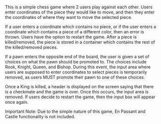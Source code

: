 This is a simple chess game where 2 users play against each other. Users enter coordinates of the piece they would like to move, and then they enter the coordinates of where they want to move the selected piece.

If a user enters a coordinate which contains no piece, or if the user enters a coordinate which contains a piece of a different color, then an error is thrown. Users have the option to restart the game. After a piece is killed/removed, the piece is stored in a container which contains the rest of the killed/removed pieces.

If a pawn enters the opposite end of the board, the user is given a set of choices on what the pawn should be promoted to. The choices include Rook, Knight, Queen, and Bishop. During this event, the input area where users are supposed to enter coordinates to select pieces is temporarily removed, as users MUST promote their pawn to one of these choices.

Once a King is killed, a header is displayed on the screen saying that there is a checkmate and the game is over. Once this occurs, the input area is removed. If users decide to restart the game, then the input box will appear once again. 

Important Note: Due to the simple nature of this game, En Passant and Castle functionality is not included.